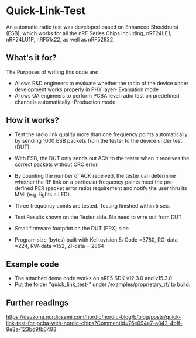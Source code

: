 # Quick-Link-Test
An automatic radio test was developed based on Enhanced Shockburst (ESB), which works for all the nRF Series Chips including, nRF24LE1, nRF24LU1P, nRF51x22, as well as nRF52832. 

## What's it for?
The Purposes of writing this code are:

- Allows R&D engineers to evaluate whether the radio of the device under development works properly in PHY layer- Evaluation mode
- Allows QA engineers to perform PCBA level radio test on predefined channels automatically -Production mode.

## How it works?
- Test the radio link quality more than one frequency points automatically by sending 1000 ESB packets from the tester to the device under test (DUT).

- With ESB, the DUT only sends out ACK to the tester when it receives the correct packets without CRC error.

- By counting the number of ACK received, the tester can determine whether the RF link on a particular frequency points meet the pre-defined PER (packet error ratio) requirement and notify the user thru its MMI (e.g. lights a LED).

- Three frequency points are tested. Testing finished within 5 sec.

- Test Results shown on the Tester side. No need to wire out from DUT

- Small firmware footprint on the DUT (PRX) side

- Program size (bytes) built with Keil uvision 5: Code =3780, RO-data =224, RW-data =152, ZI-data = 2864

## Example code
- The attached demo code works on nRF5 SDK v12.3.0 and v15.3.0 .
- Put the folder "quick_link_test-<sdk version>" under /examples/proprietary_rf/ to build.

## Further readings 

https://devzone.nordicsemi.com/nordic/nordic-blog/b/blog/posts/quick-link-test-for-pcba-with-nordic-chips?CommentId=76e094e7-a042-4bff-9e3a-123bd9fb6493
